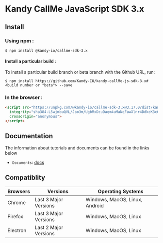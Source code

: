 # Kandy CallMe JavaScript SDK 3.x

## Install

### Using npm :

`$ npm install @kandy-io/callme-sdk-3.x`

#### Install a particular build :

To install a particular build branch or beta branch with the Github URL, run:

`$ npm install https://github.com/Kandy-IO/kandy-callMe-js-sdk-3.x#<build number or "beta"> --save`

### In the browser :
```html
<script src="https://unpkg.com/@kandy-io/callme-sdk-3.x@3.17.0/dist/kandy.js"
  integrity="sha384-L5wjmbuQVL/Jao3m/UgbMxDcuDaqm4uMaNqFawXlnr4DdkcK3c048cdOnqz6l5cq"
  crossorigin="anonymous">
</script>
```
## Documentation

The information about tutorials and documents can be found in the links below

* `Documents`: [docs](https://kandy-io.github.io/kandy-callMe-js-sdk-3.x/docs)



## Compatiblity

| Browsers | Versions              | Operating Systems              |
|----------|-----------------------|--------------------------------|
| Chrome   | Last 3 Major Versions | Windows, MacOS, Linux, Android |
| Firefox  | Last 3 Major Versions | Windows, MacOS, Linux          |
| Electron | Last 2 Major Versions | Windows, MacOS, Linux          |
